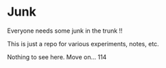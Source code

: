 # Junk

Everyone needs some junk in the trunk !!

This is just a repo for various experiments, notes, etc. 

Nothing to see here. Move on... 114
